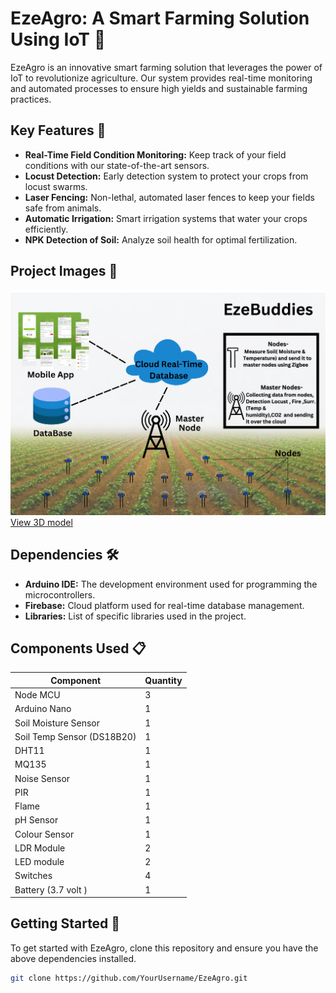 # EzeAgro: A Smart Farming Solution Using IoT 🌱

EzeAgro is an innovative smart farming solution that leverages the power of IoT to revolutionize agriculture. Our system provides real-time monitoring and automated processes to ensure high yields and sustainable farming practices.

## Key Features 🚜

- **Real-Time Field Condition Monitoring:** Keep track of your field conditions with our state-of-the-art sensors.
- **Locust Detection:** Early detection system to protect your crops from locust swarms.
- **Laser Fencing:** Non-lethal, automated laser fences to keep your fields safe from animals.
- **Automatic Irrigation:** Smart irrigation systems that water your crops efficiently.
- **NPK Detection of Soil:** Analyze soil health for optimal fertilization.

## Project Images 📸

<img src="Images/Gas Sensor (2).png"></a>
<a href="Images/lazer fencing.stl">View 3D model</a>



## Dependencies 🛠️

- **Arduino IDE:** The development environment used for programming the microcontrollers.
- **Firebase:** Cloud platform used for real-time database management.
- **Libraries:** List of specific libraries used in the project.

## Components Used 📋

| Component          | Quantity |
|--------------------|----------|
| Node MCU           | 3       |
| Arduino Nano | 1        |
| Soil Moisture Sensor     | 1      |
| Soil Temp Sensor (DS18B20)     | 1      |
|  DHT11               |1       |
| MQ135               | 1      |
| Noise Sensor           |1       |
| PIR          | 1      |
| Flame              | 1      |
| pH Sensor          |  1     |
| Colour Sensor        | 1      |
| LDR Module       | 2      |
| LED module       | 2      |
| Switches       | 4      |
| Battery (3.7 volt )       |1       |



## Getting Started 🌟

To get started with EzeAgro, clone this repository and ensure you have the above dependencies installed.

```bash
git clone https://github.com/YourUsername/EzeAgro.git
```

